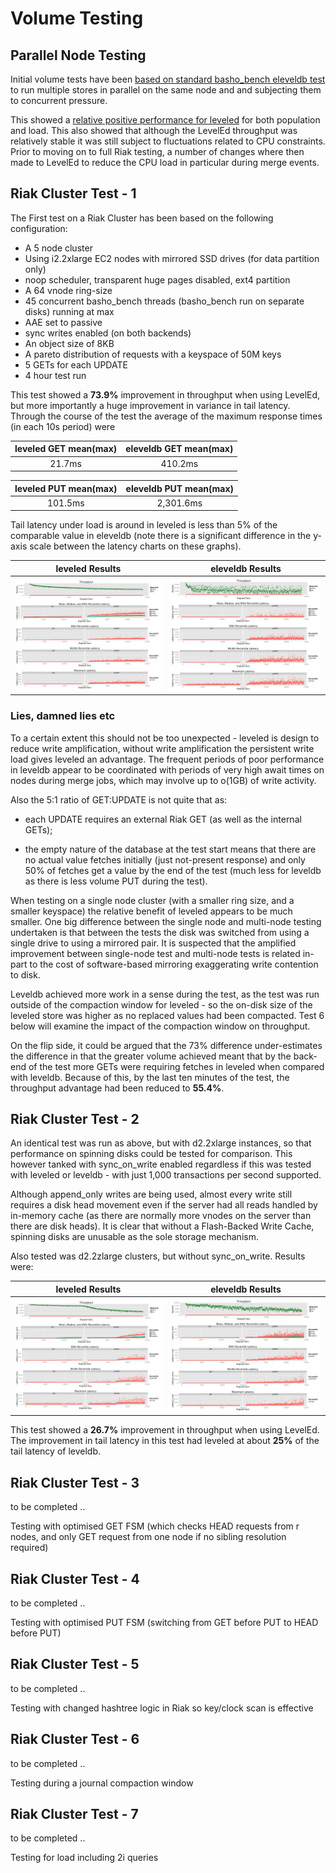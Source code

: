 # Volume Testing

## Parallel Node Testing

Initial volume tests have been [based on standard basho_bench eleveldb test](../test/volume/single_node/examples) to run multiple stores in parallel on the same node and and subjecting them to concurrent pressure. 

This showed a [relative positive performance for leveled](VOLUME_PRERIAK.md) for both population and load. This also showed that although the LevelEd throughput was relatively stable it was still subject to fluctuations related to CPU constraints.  Prior to moving on to full Riak testing, a number of changes where then made to LevelEd to reduce the CPU load in particular during merge events.

## Riak Cluster Test - 1

The First test on a Riak Cluster has been based on the following configuration:

- A 5 node cluster
- Using i2.2xlarge EC2 nodes with mirrored SSD drives (for data partition only)
- noop scheduler, transparent huge pages disabled, ext4 partition
- A 64 vnode ring-size
- 45 concurrent basho_bench threads (basho_bench run on separate disks) running at max
- AAE set to passive
- sync writes enabled (on both backends)
- An object size of 8KB
- A pareto distribution of requests with a keyspace of 50M keys
- 5 GETs for each UPDATE
- 4 hour test run

This test showed a <b>73.9%</b> improvement in throughput when using LevelEd, but more importantly a huge improvement in variance in tail latency.  Through the course of the test the average of the maximum response times (in each 10s period) were

leveled GET mean(max)           | eleveldb GET mean(max)
:-------------------------:|:-------------------------:
21.7ms | 410.2ms

leveled PUT mean(max)           | eleveldb PUT mean(max)
:-------------------------:|:-------------------------:
101.5ms | 2,301.6ms

Tail latency under load is around in leveled is less than 5% of the comparable value in eleveldb (note there is a significant difference in the y-axis scale between the latency charts on these graphs).

leveled Results           |  eleveldb Results
:-------------------------:|:-------------------------:
![](../test/volume/cluster_one/output/summary_leveled_5n_45t.png "LevelEd")  |  ![](../test/volume/cluster_one/output/summary_leveldb_5n_45t.png "LevelDB")

### Lies, damned lies etc

To a certain extent this should not be too unexpected - leveled is design to reduce write amplification, without write amplification the persistent write load gives leveled an advantage.  The frequent periods of poor performance in leveldb appear to be coordinated with periods of very high await times on nodes during merge jobs, which may involve up to o(1GB) of write activity.

Also the 5:1 ratio of GET:UPDATE is not quite that as:

- each UPDATE requires an external Riak GET (as well as the internal GETs);

- the empty nature of the database at the test start means that there are no actual value fetches initially (just not-present response) and only 50% of fetches get a value by the end of the test (much less for leveldb as there is less volume PUT during the test).

When testing on a single node cluster (with a smaller ring size, and a smaller keyspace) the relative benefit of leveled appears to be much smaller.  One big difference between the single node and multi-node testing undertaken is that between the tests the disk was switched from using a single drive to using a mirrored pair.  It is suspected that the amplified improvement between single-node test and multi-node tests is related in-part to the cost of software-based mirroring exaggerating write contention to disk.

Leveldb achieved more work in a sense during the test, as the test was run outside of the compaction window for leveled - so the on-disk size of the leveled store was higher as no replaced values had been compacted.  Test 6 below will examine the impact of the compaction window on throughput.  

On the flip side, it could be argued that the 73% difference under-estimates the difference in that the greater volume achieved meant that by the back-end of the test more GETs were requiring fetches in leveled when compared with leveldb.  Because of this, by the last ten minutes of the test, the throughput advantage had been reduced to <b>55.4%</b>.

## Riak Cluster Test - 2

An identical test was run as above, but with d2.2xlarge instances, so that performance on spinning disks could be tested for comparison.  This however tanked with sync_on_write enabled regardless if this was tested with leveled or leveldb - with just 1,000 transactions per second supported.

Although append_only writes are being used, almost every write still requires a disk head movement even if the server had all reads handled by in-memory cache (as there are normally more vnodes on the server than there are disk heads).  It is clear that without a Flash-Backed Write Cache, spinning disks are unusable as the sole storage mechanism.

Also tested was d2.2zlarge clusters, but without sync_on_write.  Results were:

leveled Results           |  eleveldb Results
:-------------------------:|:-------------------------:
![](../test/volume/cluster_two/output/summary_nosync_d2_leveled.png "LevelEd")  |  ![](../test/volume/cluster_two/output/summary_nosync_d2_leveldb.png "LevelDB")

This test showed a <b>26.7%</b> improvement in throughput when using LevelEd.  The improvement in tail latency in this test had leveled at about <b>25%</b> of the tail latency of leveldb.

## Riak Cluster Test - 3

to be completed ..

Testing with optimised GET FSM (which checks HEAD requests from r nodes, and only GET request from one node if no sibling resolution required)

## Riak Cluster Test - 4

to be completed ..

Testing with optimised PUT FSM (switching from GET before PUT to HEAD before PUT)

## Riak Cluster Test - 5

to be completed ..

Testing with changed hashtree logic in Riak so key/clock scan is effective

## Riak Cluster Test - 6

to be completed ..

Testing during a journal compaction window

## Riak Cluster Test - 7

to be completed ..

Testing for load including 2i queries



